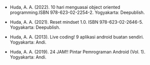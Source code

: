 - Huda, A. A. (2022). 10 hari menguasai object oriented programming.ISBN 978-623-02-2254-2. Yogyakarta: Deepublish.

- Huda, A. A. (2021). Reset mindset 1.0. ISBN 978-623-02-2646-5. Yogyakarta: Deepublish.

- Huda, A. A. (2013). Live coding! 9 aplikasi android buatan sendiri. Yogyakarta: Andi.

- Huda, A. A. (2019). 24 JAM!! Pintar Pemrograman Android (Vol. 1). Yogyakarta: Andi.